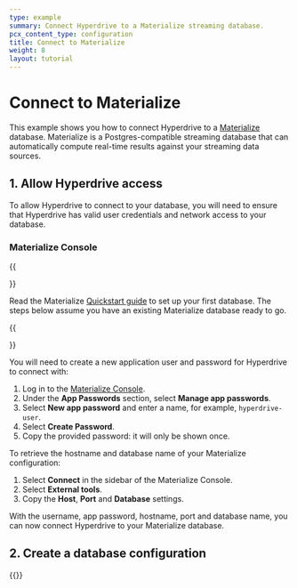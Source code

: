 ```yaml
---
type: example
summary: Connect Hyperdrive to a Materialize streaming database.
pcx_content_type: configuration
title: Connect to Materialize
weight: 8
layout: tutorial
---
```


# Connect to Materialize

This example shows you how to connect Hyperdrive to a [Materialize](https://materialize.com/) database. Materialize is a Postgres-compatible streaming database that can automatically compute real-time results against your streaming data sources.

## 1. Allow Hyperdrive access

To allow Hyperdrive to connect to your database, you will need to ensure that Hyperdrive has valid user credentials and network access to your database.

### Materialize Console

{{<Aside type="note">}}

Read the Materialize [Quickstart guide](https://materialize.com/docs/get-started/quickstart/) to set up your first database. The steps below assume you have an existing Materialize database ready to go.

{{</Aside>}}

You will need to create a new application user and password for Hyperdrive to connect with:

1. Log in to the [Materialize Console](https://console.materialize.com/).
2. Under the **App Passwords** section, select **Manage app passwords**.
3. Select **New app password** and enter a name, for example, `hyperdrive-user`.
4. Select **Create Password**.
5. Copy the provided password: it will only be shown once.

To retrieve the hostname and database name of your Materialize configuration:

1. Select **Connect** in the sidebar of the Materialize Console.
2. Select **External tools**.
3. Copy the **Host**, **Port** and **Database** settings.

With the username, app password, hostname, port and database name, you can now connect Hyperdrive to your Materialize database.

## 2. Create a database configuration

{{<render file="_create-hyperdrive-config.md">}}
